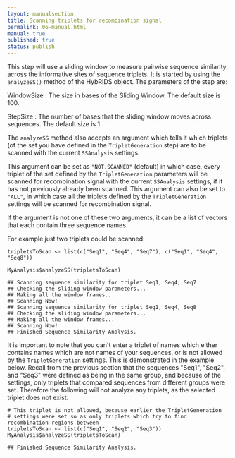 ```yaml
---
layout: manualsection
title: Scanning triplets for recombination signal
permalink: 06-manual.html
manual: true
published: true
status: publish
---
```

 

 
This step will use a sliding window to measure pairwise sequence similarity across the informative sites of sequence
triplets. It is started by using the `analyzeSS()` method of the HybRIDS object.
The parameters of the step are:
 
WindowSize
  : The size in bases of the Sliding Window. The default size is 100.
 
StepSize
  : The number of bases that the sliding window moves across sequences. The default size is 1. 
 
The `analyzeSS` method also accepts an argument which tells it which triplets
(of the set you have defined in the `TripletGeneration` step) are to be scanned with the current
`SSAnalysis` settings.
 
This argument can be set as `"NOT.SCANNED"` (default) in which case, every triplet of the set defined by the 
`TripletGeneration` parameters will be scanned for recombination signal with the current `SSAnalysis`
settings, if it has not previously already been scanned.
This argument can also be set to `"ALL"`, in which case all the triplets defined by the `TripletGeneration`
settings will be scanned for recombination signal.
 
If the argument is not one of these two arguments, it can be a list of vectors that each contain three sequence names.
 
For example just two triplets could be scanned:
 

    tripletsToScan <- list(c("Seq1", "Seq4", "Seq7"), c("Seq1", "Seq4", "Seq8")) 
     
    MyAnalysis$analyzeSS(tripletsToScan)

    ## Scanning sequence similarity for triplet Seq1, Seq4, Seq7
    ## Checking the sliding window parameters...
    ## Making all the window frames...
    ## Scanning Now!
    ## Scanning sequence similarity for triplet Seq1, Seq4, Seq8
    ## Checking the sliding window parameters...
    ## Making all the window frames...
    ## Scanning Now!
    ## Finished Sequence Similarity Analysis.
 
It is important to note that you can't enter a triplet of names which either contains names which are not names
of your sequences, or is not allowed by the `TripletGeneration` settings. This is demonstrated in the example below.
Recall from the previous section that the sequences "Seq1", "Seq2", and "Seq3" were defined as being in the same group, and because of the settings, only triplets that compared sequences from different groups were set. Therefore the following will not analyze any triplets, as the selected triplet does not exist. 
 

    # This triplet is not allowed, because earlier the TripletGeneration
    # settings were set so as only triplets which try to find recombination regions between 
    tripletsToScan <- list(c("Seq1", "Seq2", "Seq3"))
    MyAnalysis$analyzeSS(tripletsToScan)

    ## Finished Sequence Similarity Analysis.
 
 
 
 
 
 
 
 
